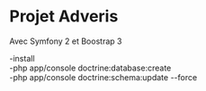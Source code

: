 Projet Adveris
========================

Avec Symfony 2 et Boostrap 3
  

  -install  
  -php app/console doctrine:database:create  
  -php app/console doctrine:schema:update --force  
